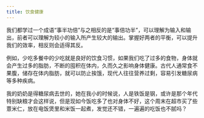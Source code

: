 ```yaml
---
title: 饮食健康
---
```

我们都学过一个成语“事半功倍”与之相反的是“事倍功半”，可以理解为输入和输出，前者可以理解为较小的输入所产生较大的输出。掌握好两者的平衡，可以提升我们的效率，相反则会适得其反。

例如，少吃多餐中的少吃就是良好的饮食习惯，如果我们吃了过多的食物，身体就会产生过多的脂肪，不断的囤积在体内，久而久之影响身体健康。古代人通常食不果腹，储存在体内脂肪，就可以防止挨饿，现代人往往营养过剩，容易引发糖尿病等多种疾病。

我的奶奶是得糖尿病去世的，她在我小的时候说，人是铁饭是钢，或许是那个年代特别缺粮才会这样说，但是现如今饭吃多了也对身体不好，这个周末在超市买了些薏米仁，放在电饭煲里和米饭一起煮，发觉还不错，一遍遍的吃饭也不腻吗？